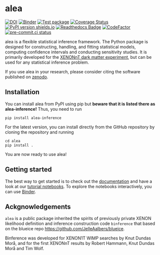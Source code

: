 # alea
[![DOI](https://zenodo.org/badge/654100988.svg)](https://zenodo.org/badge/latestdoi/654100988)
[![Binder](https://mybinder.org/badge_logo.svg)](https://mybinder.org/v2/gh/XENONnT/alea/HEAD?labpath=notebooks)
[![Test package](https://github.com/XENONnT/alea/actions/workflows/pytest.yml/badge.svg?branch=main)](https://github.com/XENONnT/alea/actions/workflows/pytest.yml)
[![Coverage Status](https://coveralls.io/repos/github/XENONnT/alea/badge.svg?branch=main)](https://coveralls.io/github/XENONnT/alea?branch=main)
[![PyPI version shields.io](https://img.shields.io/pypi/v/alea-inference.svg)](https://pypi.python.org/pypi/alea-inference/)
[![Readthedocs Badge](https://readthedocs.org/projects/alea/badge/?version=latest)](https://alea.readthedocs.io/en/latest/?badge=latest)
[![CodeFactor](https://www.codefactor.io/repository/github/xenonnt/alea/badge)](https://www.codefactor.io/repository/github/xenonnt/alea)
[![pre-commit.ci status](https://results.pre-commit.ci/badge/github/XENONnT/alea/main.svg)](https://results.pre-commit.ci/latest/github/XENONnT/alea/main)

alea is a flexible statistical inference framework. The Python package is designed for constructing, handling, and fitting statistical models, computing confidence intervals and conducting sensitivity studies. It is primarily developed for the [XENONnT dark matter experiment](https://xenonexperiment.org/), but can be used for any statistical inference problem.

If you use alea in your research, please consider citing the software published on [zenodo](https://zenodo.org/badge/latestdoi/654100988).

## Installation
You can install alea from PyPI using pip but **beware that it is listed there as alea-inference!** Thus, you need to run
```
pip install alea-inference
```

For the latest version, you can install directly from the GitHub repository by cloning the repository and running
```
cd alea
pip install .
```
You are now ready to use alea!

## Getting started
The best way to get started is to check out the [documentation](https://alea.readthedocs.io/en/latest/) and have a look at our [tutorial notebooks](https://github.com/XENONnT/alea/tree/main/notebooks). To explore the notebooks interactively, you can use [Binder](https://mybinder.org/v2/gh/XENONnT/alea/HEAD?labpath=notebooks).
## Ackgnowledgements

`alea` is a public package inherited the spirits of previously private XENON likelihood definition and inference construction code `binference` that based on the blueice repo https://github.com/JelleAalbers/blueice.

Binference was developed for XENON1T WIMP searches by Knut Dundas Morå, and for the first XENONnT results by Robert Hammann, Knut Dundas Morå and Tim Wolf.
